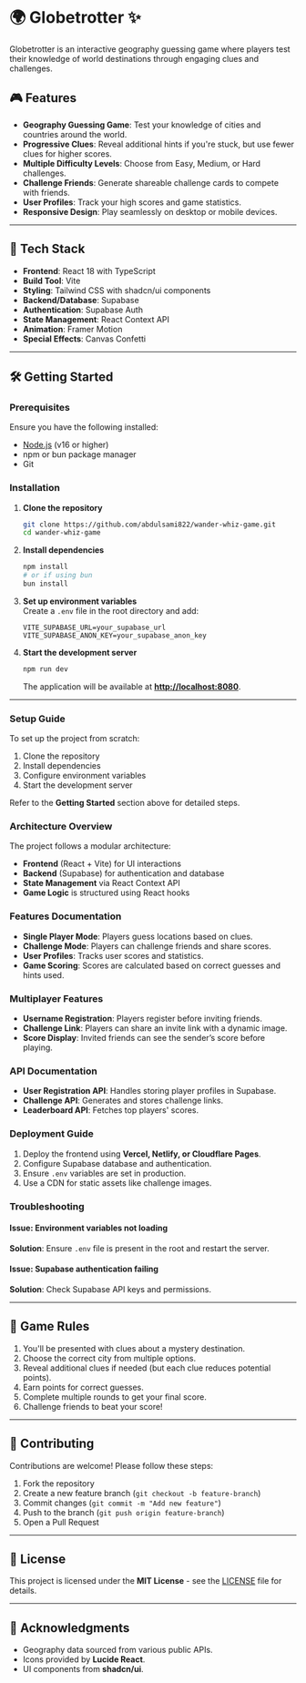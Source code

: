 # 🌍 Globetrotter ✨

Globetrotter is an interactive geography guessing game where players test their knowledge of world destinations through engaging clues and challenges.

## 🎮 Features

- **Geography Guessing Game**: Test your knowledge of cities and countries around the world.
- **Progressive Clues**: Reveal additional hints if you're stuck, but use fewer clues for higher scores.
- **Multiple Difficulty Levels**: Choose from Easy, Medium, or Hard challenges.
- **Challenge Friends**: Generate shareable challenge cards to compete with friends.
- **User Profiles**: Track your high scores and game statistics.
- **Responsive Design**: Play seamlessly on desktop or mobile devices.

---

## 🚀 Tech Stack

- **Frontend**: React 18 with TypeScript
- **Build Tool**: Vite
- **Styling**: Tailwind CSS with shadcn/ui components
- **Backend/Database**: Supabase
- **Authentication**: Supabase Auth
- **State Management**: React Context API
- **Animation**: Framer Motion
- **Special Effects**: Canvas Confetti

---

## 🛠️ Getting Started

### Prerequisites

Ensure you have the following installed:

- [Node.js](https://nodejs.org/) (v16 or higher)
- npm or bun package manager
- Git

### Installation

1. **Clone the repository**

   ```bash
   git clone https://github.com/abdulsami822/wander-whiz-game.git
   cd wander-whiz-game
   ```

2. **Install dependencies**

   ```bash
   npm install
   # or if using bun
   bun install
   ```

3. **Set up environment variables**  
   Create a `.env` file in the root directory and add:

   ```plaintext
   VITE_SUPABASE_URL=your_supabase_url
   VITE_SUPABASE_ANON_KEY=your_supabase_anon_key
   ```

4. **Start the development server**
   ```bash
   npm run dev
   ```
   The application will be available at **[http://localhost:8080](http://localhost:8080)**.

---

### Setup Guide

To set up the project from scratch:

1. Clone the repository
2. Install dependencies
3. Configure environment variables
4. Start the development server

Refer to the **Getting Started** section above for detailed steps.

### Architecture Overview

The project follows a modular architecture:

- **Frontend** (React + Vite) for UI interactions
- **Backend** (Supabase) for authentication and database
- **State Management** via React Context API
- **Game Logic** is structured using React hooks

### Features Documentation

- **Single Player Mode**: Players guess locations based on clues.
- **Challenge Mode**: Players can challenge friends and share scores.
- **User Profiles**: Tracks user scores and statistics.
- **Game Scoring**: Scores are calculated based on correct guesses and hints used.

### Multiplayer Features

- **Username Registration**: Players register before inviting friends.
- **Challenge Link**: Players can share an invite link with a dynamic image.
- **Score Display**: Invited friends can see the sender’s score before playing.

### API Documentation

- **User Registration API**: Handles storing player profiles in Supabase.
- **Challenge API**: Generates and stores challenge links.
- **Leaderboard API**: Fetches top players' scores.

### Deployment Guide

1. Deploy the frontend using **Vercel, Netlify, or Cloudflare Pages**.
2. Configure Supabase database and authentication.
3. Ensure `.env` variables are set in production.
4. Use a CDN for static assets like challenge images.

### Troubleshooting

#### Issue: Environment variables not loading

**Solution**: Ensure `.env` file is present in the root and restart the server.

#### Issue: Supabase authentication failing

**Solution**: Check Supabase API keys and permissions.

---

## 🎯 Game Rules

1. You'll be presented with clues about a mystery destination.
2. Choose the correct city from multiple options.
3. Reveal additional clues if needed (but each clue reduces potential points).
4. Earn points for correct guesses.
5. Complete multiple rounds to get your final score.
6. Challenge friends to beat your score!

---

## 🤝 Contributing

Contributions are welcome! Please follow these steps:

1. Fork the repository
2. Create a new feature branch (`git checkout -b feature-branch`)
3. Commit changes (`git commit -m "Add new feature"`)
4. Push to the branch (`git push origin feature-branch`)
5. Open a Pull Request

---

## 📄 License

This project is licensed under the **MIT License** - see the [LICENSE](./LICENSE) file for details.

---

## 👏 Acknowledgments

- Geography data sourced from various public APIs.
- Icons provided by **Lucide React**.
- UI components from **shadcn/ui**.
